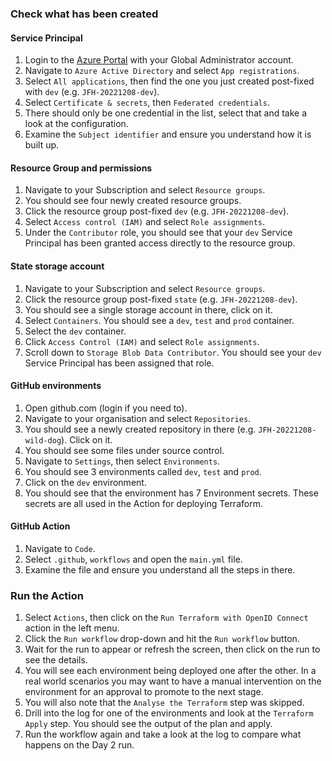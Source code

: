 ### Check what has been created

#### Service Principal

1. Login to the [Azure Portal](https://portal.azure.com) with your Global Administrator account.
1. Navigate to `Azure Active Directory` and select `App registrations`.
1. Select `All applications`, then find the one you just created post-fixed with `dev` (e.g. `JFH-20221208-dev`).
1. Select `Certificate & secrets`, then `Federated credentials`.
1. There should only be one credential in the list, select that and take a look at the configuration.
1. Examine the `Subject identifier` and ensure you understand how it is built up.

#### Resource Group and permissions

1. Navigate to your Subscription and select `Resource groups`.
1. You should see four newly created resource groups.
1. Click the resource group post-fixed `dev` (e.g. `JFH-20221208-dev`).
1. Select `Access control (IAM)` and select `Role assignments`.
1. Under the `Contributor` role, you should see that your `dev` Service Principal has been granted access directly to the resource group.

#### State storage account

1. Navigate to your Subscription and select `Resource groups`.
1. Click the resource group post-fixed `state` (e.g. `JFH-20221208-dev`).
1. You should see a single storage account in there, click on it.
1. Select `Containers`. You should see a `dev`, `test` and `prod` container.
1. Select the `dev` container.
1. Click `Access Control (IAM)` and select `Role assignments`.
1. Scroll down to `Storage Blob Data Contributor`. You should see your `dev` Service Principal has been assigned that role.

#### GitHub environments

1. Open github.com (login if you need to).
1. Navigate to your organisation and select `Repositories`.
1. You should see a newly created repository in there (e.g. `JFH-20221208-wild-dog`). Click on it.
1. You should see some files under source control.
1. Navigate to `Settings`, then select `Environments`.
1. You should see 3 environments called `dev`, `test` and `prod`.
1. Click on the `dev` environment.
1. You should see that the environment has 7 Environment secrets. These secrets are all used in the Action for deploying Terraform.

#### GitHub Action

1. Navigate to `Code`.
1. Select `.github`, `workflows` and open the `main.yml` file.
1. Examine the file and ensure you understand all the steps in there.

### Run the Action

1. Select `Actions`, then click on the `Run Terraform with OpenID Connect` action in the left menu.
1. Click the `Run workflow` drop-down and hit the `Run workflow` button.
1. Wait for the run to appear or refresh the screen, then click on the run to see the details.
1. You will see each environment being deployed one after the other. In a real world scenarios you may want to have a manual intervention on the environment for an approval to promote to the next stage.
1. You will also note that the `Analyse the Terraform` step was skipped.
1. Drill into the log for one of the environments and look at the `Terraform Apply` step. You should see the output of the plan and apply.
1. Run the workflow again and take a look at the log to compare what happens on the Day 2 run.